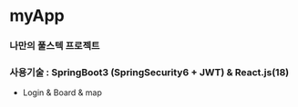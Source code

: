
# myApp
### 나만의 풀스텍 프로젝트
### 사용기술 : SpringBoot3 (SpringSecurity6 + JWT) &amp; React.js(18)
- Login & Board & map
